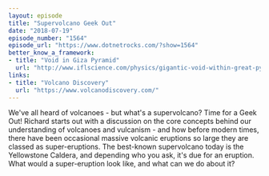 ```yaml
---
layout: episode
title: "Supervolcano Geek Out"
date: "2018-07-19"
episode_number: "1564"
episode_url: "https://www.dotnetrocks.com/?show=1564"
better_know_a_framework:
- title: "Void in Giza Pyramid"
  url: "http://www.iflscience.com/physics/gigantic-void-within-great-pyramid-of-giza-discovered-using-cosmic-ray-particles/all/"
links:
- title: "Volcano Discovery"
  url: "https://www.volcanodiscovery.com/"
---
```


We've all heard of volcanoes - but what's a supervolcano? Time for a Geek Out! Richard starts out with a discussion on the core concepts behind our understanding of volcanoes and vulcanism - and how before modern times, there have been occasional massive volcanic eruptions so large they are classed as super-eruptions. The best-known supervolcano today is the Yellowstone Caldera, and depending who you ask, it's due for an eruption. What would a super-eruption look like, and what can we do about it?
